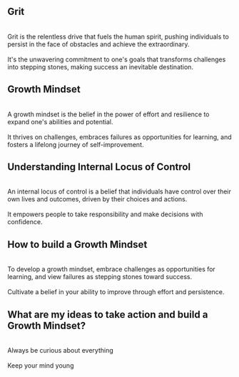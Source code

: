 ## Grit
<br>
Grit is the relentless drive that fuels the human spirit, pushing individuals to persist in the face of obstacles and achieve the extraordinary.
<br>
<br>
It's the unwavering commitment to one's goals that transforms challenges into stepping stones, making success an inevitable destination.
<be>


## Growth Mindset
<br>
A growth mindset is the belief in the power of effort and resilience to expand one's abilities and potential. 
<br>
<br>
It thrives on challenges, embraces failures as opportunities for learning, and fosters a lifelong journey of self-improvement.
<be>


## Understanding Internal Locus of Control
<br>
An internal locus of control is a belief that individuals have control over their own lives and outcomes, driven by their choices and actions. 
<br>
<br>
It empowers people to take responsibility and make decisions with confidence.
<be>


## How to build a Growth Mindset
<br>
To develop a growth mindset, embrace challenges as opportunities for learning, and view failures as stepping stones toward success.
<br>
<br>
Cultivate a belief in your ability to improve through effort and persistence.
<be>


## What are my ideas to take action and build a Growth Mindset?
<br>
Always be curious about everything
<br>
<br>
Keep your mind young
<br>
